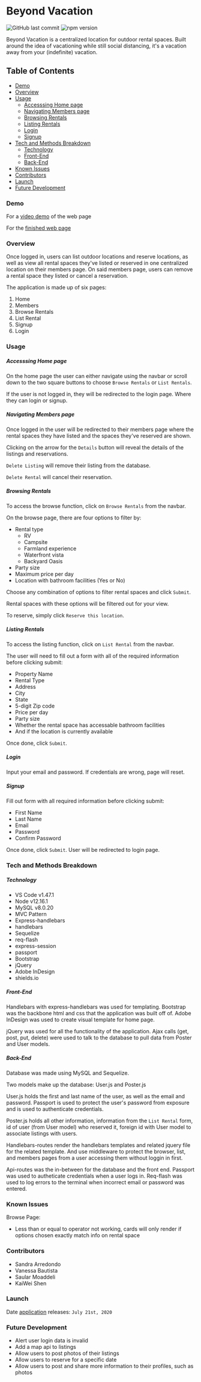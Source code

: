 # Beyond Vacation

![GitHub last commit](https://img.shields.io/github/last-commit/salpharre/projectTwo) ![npm version](https://badge.fury.io/js/inquirer.svg)

Beyond Vacation is a centralized location for outdoor rental spaces. Built around the idea of vacationing while still social distancing, it's a vacation away from your (indefinite) vacation.

## Table of Contents

* [Demo](#demo)
* [Overview](#overview)
* [Usage](#usage)
    - [Accesssing Home page](#accessing-homepage)
    - [Navigating Members page](#navigating-members-page)
    - [Browsing Rentals](#browsing-rentals)
    - [Listing Rentals](#listing-rentals)
    - [Login](#login)
    - [Signup](#signup)
* [Tech and Methods Breakdown](#tech-and-method-breakdown)
    - [Technology](#technology)
    - [Front-End](#front-end)
    - [Back-End](#back-end)
* [Known Issues](#known-issues)
* [Contributors](#contributors)
* [Launch](#launch)
* [Future Development](#futuredevelopment)

### Demo

For a [video demo](https://youtu.be/xY4kl7mzGEk) of the web page

For the [finished web page](https://beyond-vacation-app.herokuapp.com/)

### Overview

Once logged in, users can list outdoor locations and reserve locations, as well as view all rental spaces they've listed or reserved in one centralized location on their members page. On said members page, users can remove a rental space they listed or cancel a reservation.

The application is made up of six pages:
1. Home
2. Members
3. Browse Rentals
4. List Rental
5. Signup
6. Login

### Usage

##### Accesssing Home page

On the home page the user can either navigate using the navbar or scroll down to the two square buttons to choose `Browse Rentals` or `List Rentals`. 

If the user is not logged in, they will be redirected to the login page. Where they can login or signup.

##### Navigating Members page

Once logged in the user will be redirected to their members page where the rental spaces they have listed and the spaces they've reserved are shown.

Clicking on the arrow for the `Details` button will reveal the details of the listings and reservations. 

`Delete Listing` will remove their listing from the database.

`Delete Rental` will cancel their reservation.

##### Browsing Rentals

To access the browse function, click on `Browse Rentals` from the navbar.

On the browse page, there are four options to filter by: 
* Rental type
    - RV
    - Campsite
    - Farmland experience
    - Waterfront vista
    - Backyard Oasis
* Party size 
* Maximum price per day
* Location with bathroom facilities (Yes or No)

Choose any combination of options to filter rental spaces and click `Submit`. 

Rental spaces with these options will be filtered out for your view.

To reserve, simply click `Reserve this location`.

##### Listing Rentals

To access the listing function, click on `List Rental` from the navbar.

The user will need to fill out a form with all of the required information before clicking submit:
* Property Name
* Rental Type
* Address
* City
* State
* 5-digit Zip code
* Price per day
* Party size
* Whether the rental space has accessable bathroom facilities
* And if the location is currently available

Once done, click `Submit`.

##### Login

Input your email and password. If credentials are wrong, page will reset.

##### Signup

Fill out form with all required information before clicking submit:
* First Name
* Last Name
* Email
* Password
* Confirm Password

Once done, click `Submit`. User will be redirected to login page.

### Tech and Methods Breakdown

##### Technology

* VS Code v1.47.1
* Node v12.16.1
* MySQL v8.0.20
* MVC Pattern
* Express-handlebars
* handlebars
* Sequelize
* req-flash
* express-session
* passport
* Bootstrap
* jQuery
* Adobe InDesign
* shields.io

##### Front-End

Handlebars with express-handlebars was used for templating. Bootstrap was the backbone html and css that the application was built off of. Adobe InDesign was used to create visual template for home page.

jQuery was used for all the functionality of the application. Ajax calls (get, post, put, delete) were used to talk to the database to pull data from Poster and User models.

##### Back-End

Database was made using MySQL and Sequelize. 

Two models make up the database: User.js and Poster.js 

User.js holds the first and last name of the user, as well as the email and password. Passport is used to protect the user's password from exposure and is used to authenticate credentials.

Poster.js holds all other information, information from the `List Rental` form, id of user (from User model) who reserved it, foreign id with User model to associate listings with users.

Handlebars-routes render the handlebars templates and related jquery file for the related template. And use middleware to protect the browser, list, and members pages from a user accessing them without loggin in first.

Api-routes was the in-between for the database and the front end. Passport was used to autheticate credentials when a user logs in. Req-flash was used to log errors to the terminal when incorrect email or password was entered. 

### Known Issues

Browse Page:
* Less than or equal to operator not working, cards will only render if options chosen exactly match info on rental space

### Contributors

* Sandra Arredondo
* Vanessa Bautista
* Saular Moaddeli
* KaiWei Shen

### Launch

Date [application](https://beyond-vacation-app.herokuapp.com/) releases: `July 21st, 2020`

### Future Development

* Alert user login data is invalid
* Add a map api to listings
* Allow users to post photos of their listings
* Allow users to reserve for a specific date
* Allow users to post and share more information to their profiles, such as photos

